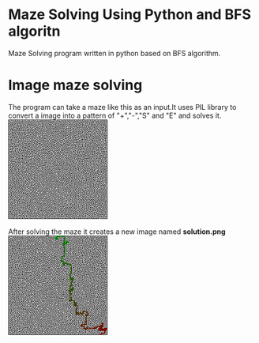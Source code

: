 # Maze Solving Using Python and BFS algoritn

Maze Solving program written in python based on BFS algorithm.<br>

# Image maze solving

The program can take a maze like this as an input.It uses PIL library to convert a image into a pattern of "+","-","S" and "E" and solves it.<br>
<img src="maze_medium.png"><br>

After solving the maze it creates a new image named <b>solution.png</b><br>
<img src="solution.png">
